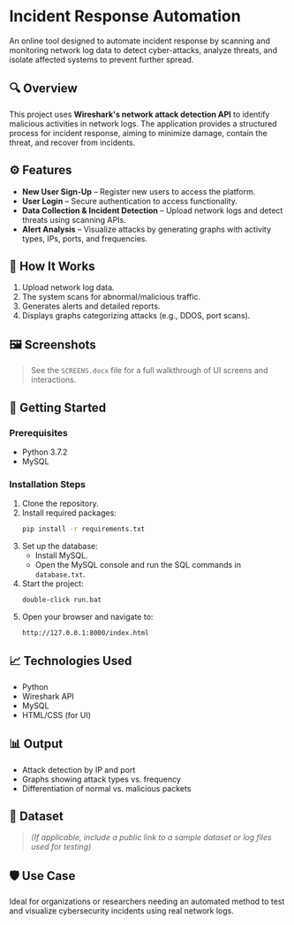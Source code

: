 
# Incident Response Automation

An online tool designed to automate incident response by scanning and monitoring network log data to detect cyber-attacks, analyze threats, and isolate affected systems to prevent further spread.

## 🔍 Overview

This project uses **Wireshark's network attack detection API** to identify malicious activities in network logs. The application provides a structured process for incident response, aiming to minimize damage, contain the threat, and recover from incidents.

## ⚙️ Features

- **New User Sign-Up** – Register new users to access the platform.
- **User Login** – Secure authentication to access functionality.
- **Data Collection & Incident Detection** – Upload network logs and detect threats using scanning APIs.
- **Alert Analysis** – Visualize attacks by generating graphs with activity types, IPs, ports, and frequencies.

## 🧪 How It Works

1. Upload network log data.
2. The system scans for abnormal/malicious traffic.
3. Generates alerts and detailed reports.
4. Displays graphs categorizing attacks (e.g., DDOS, port scans).

## 🖼️ Screenshots

> See the `SCREENS.docx` file for a full walkthrough of UI screens and interactions.

## 🚀 Getting Started

### Prerequisites

- Python 3.7.2
- MySQL

### Installation Steps

1. Clone the repository.
2. Install required packages:
   ```bash
   pip install -r requirements.txt
   ```
3. Set up the database:
   - Install MySQL.
   - Open the MySQL console and run the SQL commands in `database.txt`.
4. Start the project:
   ```bash
   double-click run.bat
   ```
5. Open your browser and navigate to:
   ```
   http://127.0.0.1:8000/index.html
   ```

## 📈 Technologies Used

- Python
- Wireshark API
- MySQL
- HTML/CSS (for UI)

## 📊 Output

- Attack detection by IP and port
- Graphs showing attack types vs. frequency
- Differentiation of normal vs. malicious packets

## 📂 Dataset

> *(If applicable, include a public link to a sample dataset or log files used for testing)*

## 🛡️ Use Case

Ideal for organizations or researchers needing an automated method to test and visualize cybersecurity incidents using real network logs.
